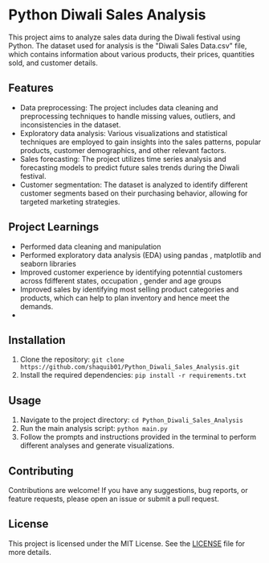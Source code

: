 # Python Diwali Sales Analysis

This project aims to analyze sales data during the Diwali festival using Python. The dataset used for analysis is the "Diwali Sales Data.csv" file, which contains information about various products, their prices, quantities sold, and customer details.

## Features

- Data preprocessing: The project includes data cleaning and preprocessing techniques to handle missing values, outliers, and inconsistencies in the dataset.
- Exploratory data analysis: Various visualizations and statistical techniques are employed to gain insights into the sales patterns, popular products, customer demographics, and other relevant factors.
- Sales forecasting: The project utilizes time series analysis and forecasting models to predict future sales trends during the Diwali festival.
- Customer segmentation: The dataset is analyzed to identify different customer segments based on their purchasing behavior, allowing for targeted marketing strategies.

## Project Learnings
- Performed data cleaning and manipulation
- Performed exploratory data analysis (EDA) using pandas , matplotlib and seaborn libraries
- Improved customer experience by identifying potenntial customers across fdifferent states, occupation , gender and age groups
- Improved sales by identifying most selling product categories and products, which can help to plan inventory and hence meet the demands.
- 
## Installation

1. Clone the repository: `git clone https://github.com/shaquib01/Python_Diwali_Sales_Analysis.git`
2. Install the required dependencies: `pip install -r requirements.txt`

## Usage

1. Navigate to the project directory: `cd Python_Diwali_Sales_Analysis`
2. Run the main analysis script: `python main.py`
3. Follow the prompts and instructions provided in the terminal to perform different analyses and generate visualizations.

## Contributing

Contributions are welcome! If you have any suggestions, bug reports, or feature requests, please open an issue or submit a pull request.

## License

This project is licensed under the MIT License. See the [LICENSE](LICENSE) file for more details.
